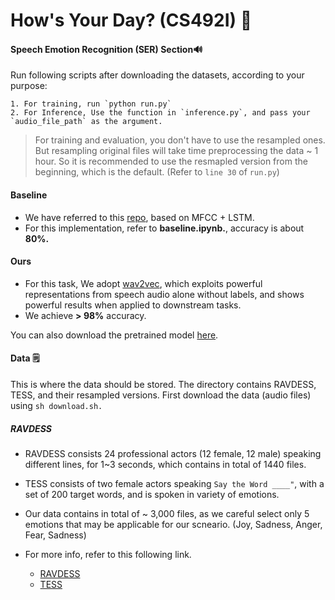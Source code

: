 # How's Your Day? (CS492I) 📖
#### Speech Emotion Recognition (SER) Section🔊


Run following scripts after downloading the datasets, according to your purpose:

```
1. For training, run `python run.py`
2. For Inference, Use the function in `inference.py`, and pass your `audio_file_path` as the argument.
```

> For training and evaluation, you don't have to use the resampled ones. But resampling original files will take time preprocessing the data ~ 1 hour. So it is recommended to use the resmapled version from the beginning, which is the default.
(Refer to `line 30` of `run.py`)

#### Baseline

- We have referred to this [repo](https://github.com/MeidanGR/SpeechEmotionRecognition_Realtime), based on MFCC + LSTM.
- For this implementation, refer to **baseline.ipynb.**, accuracy is about **80%.**

#### Ours

- For this task, We adopt [wav2vec](https://github.com/pytorch/fairseq/tree/main/examples/wav2vec), which exploits powerful representations from speech audio alone without labels, and shows powerful results when applied to downstream tasks.
- We achieve **> 98%** accuracy.

You can also download the pretrained model [here](https://drive.google.com/file/d/1-4owby1oHeRtwfQC9mBwQWVZx5L2HHek/view?usp=sharing).

#### Data 🗒️
This is where the data should be stored. The directory contains RAVDESS, TESS, and their resampled versions.
First download the data (audio files) using `sh download.sh.`

##### RAVDESS

- RAVDESS consists 24 professional actors (12 female, 12 male) speaking different lines, for 1~3 seconds, which contains in total of 1440 files.
- TESS consists of two female actors speaking `Say the Word ____"`, with a set of 200 target words, and is spoken in variety of emotions.
- Our data contains in total of ~ 3,000 files, as we careful select only 5 emotions that may be applicable for our scneario. (Joy, Sadness, Anger, Fear, Sadness)

- For more info, refer to this following link.
     - [RAVDESS](https://zenodo.org/record/1188976)
     - [TESS](https://tspace.library.utoronto.ca/handle/1807/24487)


